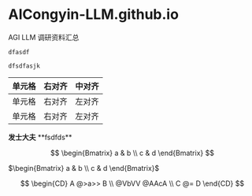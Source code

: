 # AICongyin-LLM.github.io
AGI LLM 调研资料汇总


`dfasdf`
```
dfsdfasjk
```

|单元格|右对齐|中对齐|
| :---- | ----: | :-----: |
|单元格|右对齐|左对齐|
|单元格|右对齐|左对齐|

**发士大夫**
\*\*fsdfds\*\*

$$
\begin{Bmatrix}
   a & b \\
   c & d
\end{Bmatrix}
$$

$\begin{Bmatrix}
   a & b \\
   c & d
\end{Bmatrix}$

$$
\begin{CD}
   A @>a>> B \\
@VbVV @AAcA \\
   C @= D
\end{CD}
$$


